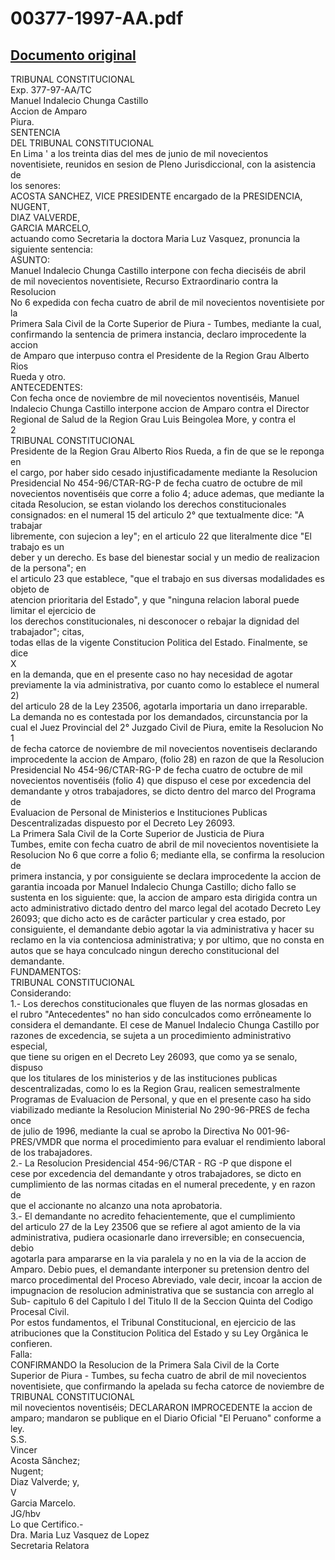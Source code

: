 
00377-1997-AA.pdf
=================
  
[Documento original](https://tc.gob.pe/jurisprudencia/1997/00377-1997-AA.pdf)  
---  
TRIBUNAL CONSTITUCIONAL  
Exp. 377-97-AA/TC  
Manuel Indalecio Chunga Castillo  
Accion de Amparo  
Piura.  
SENTENCIA  
DEL TRIBUNAL CONSTITUCIONAL  
En Lima ' a los treinta dias del mes de junio de mil novecientos  
noventisiete, reunidos en sesion de Pleno Jurisdiccional, con la asistencia de  
los senores:  
ACOSTA SANCHEZ, VICE PRESIDENTE encargado de la PRESIDENCIA,  
NUGENT,  
DIAZ VALVERDE,  
GARCIA MARCELO,  
actuando como Secretaria la doctora Maria Luz Vasquez, pronuncia la  
siguiente sentencia:  
ASUNTO:  
Manuel Indalecio Chunga Castillo interpone con fecha dieciséis de abril  
de mil novecientos noventisiete, Recurso Extraordinario contra la Resolucion  
No 6 expedida con fecha cuatro de abril de mil novecientos noventisiete por la  
Primera Sala Civil de la Corte Superior de Piura - Tumbes, mediante la cual,  
confirmando la sentencia de primera instancia, declaro improcedente la accion  
de Amparo que interpuso contra el Presidente de la Region Grau Alberto Rios  
Rueda y otro.  
ANTECEDENTES:  
Con fecha once de noviembre de mil novecientos noventiséis, Manuel  
Indalecio Chunga Castillo interpone accion de Amparo contra el Director  
Regional de Salud de la Region Grau Luis Beingolea More, y contra el  
2  
TRIBUNAL CONSTITUCIONAL  
Presidente de la Region Grau Alberto Rios Rueda, a fin de que se le reponga en  
el cargo, por haber sido cesado injustificadamente mediante la Resolucion  
Presidencial No 454-96/CTAR-RG-P de fecha cuatro de octubre de mil  
novecientos noventiséis que corre a folio 4; aduce ademas, que mediante la  
citada Resolucion, se estan violando los derechos constitucionales  
consignados: en el numeral 15 del articulo 2° que textualmente dice: "A trabajar  
libremente, con sujecion a ley"; en el articulo 22 que literalmente dice "El trabajo es un  
deber y un derecho. Es base del bienestar social y un medio de realizacion de la persona"; en  
el articulo 23 que establece, "que el trabajo en sus diversas modalidades es objeto de  
atencion prioritaria del Estado", y que "ninguna relacion laboral puede limitar el ejercicio de  
los derechos constitucionales, ni desconocer o rebajar la dignidad del trabajador"; citas,  
todas ellas de la vigente Constitucion Politica del Estado. Finalmente, se dice  
X  
en la demanda, que en el presente caso no hay necesidad de agotar  
previamente la via administrativa, por cuanto como lo establece el numeral 2)  
del articulo 28 de la Ley 23506, agotarla importaria un dano irreparable.  
La demanda no es contestada por los demandados, circunstancia por la  
cual el Juez Provincial del 2° Juzgado Civil de Piura, emite la Resolucion No 1  
de fecha catorce de noviembre de mil novecientos noventiseis declarando  
improcedente la accion de Amparo, (folio 28) en razon de que la Resolucion  
Presidencial No 454-96/CTAR-RG-P de fecha cuatro de octubre de mil  
novecientos noventiséis (folio 4) que dispuso el cese por excedencia del  
demandante y otros trabajadores, se dicto dentro del marco del Programa de  
Evaluacion de Personal de Ministerios e Instituciones Publicas  
Descentralizadas dispuesto por el Decreto Ley 26093.  
La Primera Sala Civil de la Corte Superior de Justicia de Piura  
Tumbes, emite con fecha cuatro de abril de mil novecientos noventisiete la  
Resolucion No 6 que corre a folio 6; mediante ella, se confirma la resolucion de  
primera instancia, y por consiguiente se declara improcedente la accion de  
garantia incoada por Manuel Indalecio Chunga Castillo; dicho fallo se  
sustenta en los siguiente: que, la accion de amparo esta dirigida contra un  
acto administrativo dictado dentro del marco legal del acotado Decreto Ley  
26093; que dicho acto es de carâcter particular y crea estado, por  
consiguiente, el demandante debio agotar la via administrativa y hacer su  
reclamo en la via contenciosa administrativa; y por ultimo, que no consta en  
autos que se haya conculcado ningun derecho constitucional del demandante.  
FUNDAMENTOS:  
TRIBUNAL CONSTITUCIONAL  
Considerando:  
1.- Los derechos constitucionales que fluyen de las normas glosadas en  
el rubro "Antecedentes" no han sido conculcados como errôneamente lo  
considera el demandante. El cese de Manuel Indalecio Chunga Castillo por  
razones de excedencia, se sujeta a un procedimiento administrativo especial,  
que tiene su origen en el Decreto Ley 26093, que como ya se senalo, dispuso  
que los titulares de los ministerios y de las instituciones publicas  
descentralizadas, como lo es la Region Grau, realicen semestralmente  
Programas de Evaluacion de Personal, y que en el presente caso ha sido  
viabilizado mediante la Resolucion Ministerial No 290-96-PRES de fecha once  
de julio de 1996, mediante la cual se aprobo la Directiva No 001-96-  
PRES/VMDR que norma el procedimiento para evaluar el rendimiento laboral  
de los trabajadores.  
2.- La Resolucion Presidencial 454-96/CTAR - RG -P que dispone el  
cese por excedencia del demandante y otros trabajadores, se dicto en  
cumplimiento de las normas citadas en el numeral precedente, y en razon de  
que el accionante no alcanzo una nota aprobatoria.  
3.- El demandante no acredito fehacientemente, que el cumplimiento  
del articulo 27 de la Ley 23506 que se refiere al agot amiento de la via  
administrativa, pudiera ocasionarle dano irreversible; en consecuencia, debio  
agotarla para ampararse en la via paralela y no en la via de la accion de  
Amparo. Debio pues, el demandante interponer su pretension dentro del  
marco procedimental del Proceso Abreviado, vale decir, incoar la accion de  
impugnacion de resolucion administrativa que se sustancia con arreglo al  
Sub- capitulo 6 del Capitulo I del Titulo II de la Seccion Quinta del Codigo  
Procesal Civil.  
Por estos fundamentos, el Tribunal Constitucional, en ejercicio de las  
atribuciones que la Constitucion Politica del Estado y su Ley Orgânica le  
confieren.  
Falla:  
CONFIRMANDO la Resolucion de la Primera Sala Civil de la Corte  
Superior de Piura - Tumbes, su fecha cuatro de abril de mil novecientos  
noventisiete, que confirmando la apelada su fecha catorce de noviembre de  
TRIBUNAL CONSTITUCIONAL  
mil novecientos noventiséis; DECLARARON IMPROCEDENTE la accion de  
amparo; mandaron se publique en el Diario Oficial "El Peruano" conforme a  
ley.  
S.S.  
Vincer  
Acosta Sânchez;  
Nugent;  
Diaz Valverde; y,  
V  
Garcia Marcelo.  
JG/hbv  
Lo que Certifico.-  
Dra. Maria Luz Vasquez de Lopez  
Secretaria Relatora